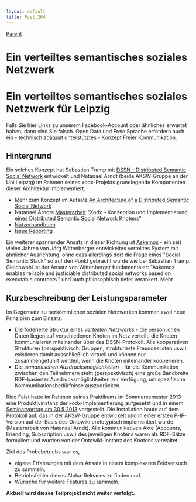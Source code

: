 ```yaml
---
layout: default
title: Post_264
---
```



[Parent](Page_0)

# Ein verteiltes semantisches soziales Netzwerk

<h1><span id="Das_LD_soziale_Netzwerk" class="mw-headline">Ein verteiltes semantisches soziales Netzwerk für Leipzig </span></h1>
Falls Sie hier Links zu unserem Facebook-Account oder ähnliches erwartet haben, dann sind Sie falsch. Open Data und Freie Sprache erfordern auch ein - technisch adäquat unterstütztes - Konzept Freier Kommunikation.
<h2>Hintergrund</h2>
Ein solches Konzept hat Sebastian Tramp mit <a class="external text" href="http://aksw.org/Projects/DSSN.html" target="‘_blank’">DSSN - Distributed Semantic Social Network</a> entwickelt und Natanael Arndt (beide AKSW-Gruppe an der Uni Leipzig) im Rahmen seines xodx-Projekts grundlegende Komponenten dieser Architektur implementiert.
<ul>
 	<li>Mehr zum Konzept im Aufsatz <a class="external text" href="http://www.semantic-web-journal.net/sites/default/files/swj201_4.pdf" target="‘_blank’">An Architecture of a Distributed Semantic Social Network</a></li>
 	<li>Natanael Arndts <a href="http://lips.informatik.uni-leipzig.de/pub/2013-3">Masterarbeit</a> "Xodx – Konzeption und Implementierung eines Distributed Semantic Social Network Knotens"</li>
 	<li><a href="http://www.leipzig-data.de/Upload/XODXGettingStarted.pdf">Nutzerhandbuch</a></li>
 	<li><a href="https://github.com/white-gecko/xodx/wiki/Issue-Workflow">Issue Reporting</a></li>
</ul>
Ein weiterer spannender Ansatz in dieser Richtung ist <a class="external text" href="http://www.askemos.org" target="‘_blank’">Askemos</a> - ein seit vielen Jahren von Jörg Wittenberger entwickeltes verteiltes System mit ähnlicher Ausrichtung, ohne dass allerdings dort die Frage eines "Social Semantic Stack" so auf den Punkt gebracht wurde wie bei Sebastian Tramp. Gleichwohl ist der Ansatz von Wittenberger fundamentaler: "Askemos enables reliable and justiciable distributed social networks based on executable contracts." und auch philosophisch tiefer verankert. Mehr
<h2>Kurzbeschreibung der Leistungsparameter</h2>
Im Gegensatz zu herkömmlichen sozialen Netzwerken kommen zwei neue Prinzipien zum Einsatz.
<ul>
 	<li>Die föderierte Struktur eines <i>verteilten Netzwerks</i> - die persönlichen Daten liegen auf verschiedenen Knoten im Netz verteilt, die Knoten kommunizieren miteinander über das DSSN-Protokoll. Alle kooperativen Strukturen (perspektivisch: Gruppen, strukturierte Freundeslisten usw.) existieren damit ausschließlich virtuell und können nur zusammengeführt werden, wenn die Knoten miteinander kooperieren.</li>
 	<li>Die <i>semantischen Ausdrucksmöglichkeiten</i> - für die Kommunikation zwischen den Teilnehmern steht (perspektivisch) eine große Bandbreite RDF-basierter Ausdrucksmöglichkeiten zur Verfügung, um spezifische Kommunikationsbedürfnisse auszudrücken.</li>
</ul>
Rico Feist hatte im Rahmen seines Praktikums im Sommersemester 2013 eine Produktivinstanz der xodx-Implementierung aufgesetzt und in einem <a href="http://www.leipzig-data.de/ld-2013-05-30/">Seminarvortrag am 30.5.2013</a> vorgestellt. Die Installation baute auf dem Protokoll auf, das in der AKSW-Gruppe entwickelt und in einer ersten PHP-Version auf der Basis des Ontowiki prototypisch implementiert wurde (Masterarbeit von Natanael Arndt). Alle kommunikativen Akte (Accounts, Friending, Subscription usw.) des jeweiligen Knotens waren als RDF-Sätze formuliert und wurden von der Ontowiki-Instanz des Knotens verwaltet.

Ziel des Probebetriebs war es,
<ul>
 	<li>eigene Erfahrungen mit dem Ansatz in einem komplexeren Feldversuch zu sammeln,</li>
 	<li>Betriebsfehler dieses Alpha-Releases zu finden und</li>
 	<li>Wünsche für weitere Features zu sammeln.</li>
</ul>
<strong>Aktuell wird dieses Teilprojekt nicht weiter verfolgt.</strong>

